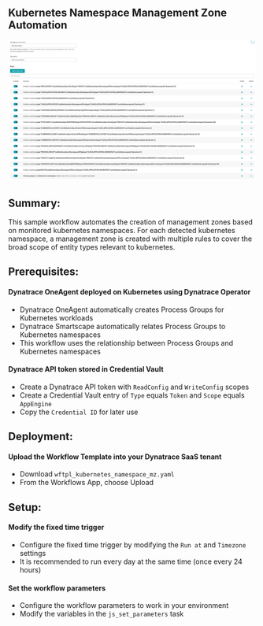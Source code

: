 ## Kubernetes Namespace Management Zone Automation
![Kubernetes Namespace](https://raw.githubusercontent.com/popecruzdt/dt-workflow-samples/main/kubernetes-namespace-mz/img/k8s-mz.png)

## Summary:
This sample workflow automates the creation of management zones based on monitored kubernetes namespaces.  For each detected kubernetes namespace, a management zone is created with multiple rules to cover the broad scope of entity types relevant to kubernetes.

## Prerequisites:
#### Dynatrace OneAgent deployed on Kubernetes using Dynatrace Operator
  * Dynatrace OneAgent automatically creates Process Groups for Kubernetes workloads
  * Dynatrace Smartscape automatically relates Process Groups to Kubernetes namespaces
  * This workflow uses the relationship between Process Groups and Kubernetes namespaces
#### Dynatrace API token stored in Credential Vault
  * Create a Dynatrace API token with `ReadConfig` and `WriteConfig` scopes
  * Create a Credential Vault entry of `Type` equals `Token` and `Scope` equals `AppEngine`
  * Copy the `Credential ID` for later use

## Deployment:
#### Upload the Workflow Template into your Dynatrace SaaS tenant
  * Download `wftpl_kubernetes_namespace_mz.yaml`
  * From the Workflows App, choose Upload 

## Setup:
#### Modify the fixed time trigger
  * Configure the fixed time trigger by modifying the `Run at` and `Timezone` settings
  * It is recommended to run every day at the same time (once every 24 hours)
#### Set the workflow parameters
  * Configure the workflow parameters to work in your environment
  * Modify the variables in the `js_set_parameters` task